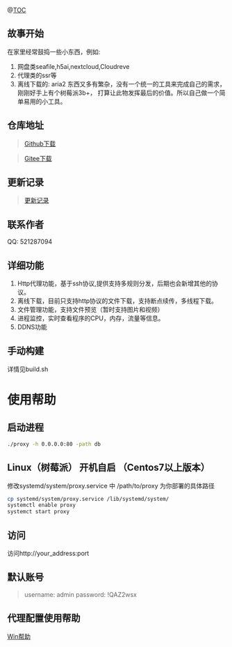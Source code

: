 @[TOC](目录)
## 故事开始
在家里经常鼓捣一些小东西，例如:
1. 网盘类seafile,h5ai,nextcloud,Cloudreve
2. 代理类的ssr等
3. 离线下载的: aria2
东西又多有繁杂，没有一个统一的工具来完成自己的需求，刚刚好手上有个树莓派3b+， 打算让此物发挥最后的价值。所以自己做一个简单易用的小工具。

## 仓库地址
> [Github下载](https://github.com/lilacsheep/HomeCenter/releases)

> [Gitee下载](https://gitee.com/Dukeshi/HomeCenter)

## 更新记录
> [更新记录](/doc/update.md)

## 联系作者
QQ: 521287094

## 详细功能
1. Http代理功能，基于ssh协议,提供支持多规则分发，后期也会新增其他的协议。
2. 离线下载，目前只支持http协议的文件下载，支持断点续传，多线程下载。
3. 文件管理功能，支持文件预览（暂时支持图片和视频）
4. 进程监控，实时查看程序的CPU，内存，流量等信息。
5. DDNS功能

## 手动构建
详情见build.sh

# 使用帮助
## 启动进程
```bash
./proxy -h 0.0.0.0:80 -path db
```
## Linux（树莓派） 开机自启 （Centos7以上版本）
修改systemd/system/proxy.service 中 /path/to/proxy 为你部署的具体路径

```bash
cp systemd/system/proxy.service /lib/systemd/system/
systemctl enable proxy
systemct start proxy
```

## 访问
访问http://your_address:port

## 默认账号
> username: admin
> password: !QAZ2wsx

## 代理配置使用帮助
[Win帮助](https://jingyan.baidu.com/article/72ee561a053a87e16138dfed.html)
